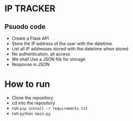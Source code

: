 # IP TRACKER

## Psuodo code

- Create a Flask API
- Store the IP address of the user with the datetime
- List all IP addresses stored with the datetime when stored
- No authentication, all access
- We shall Use a JSON file for storage
- Response in JSON

# How to run
- Clone the repository
- cd into the repository
- run `pip install -r requirements.txt`
- run `python main.py`
